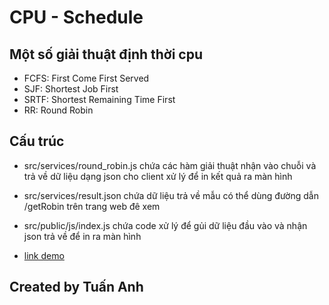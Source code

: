 # CPU - Schedule

## Một số giải thuật định thời cpu

 - FCFS: First Come First Served
 - SJF: Shortest Job First
 - SRTF: Shortest Remaining Time First
 - RR: Round Robin

## Cấu trúc

 - src/services/round_robin.js chứa các hàm giải thuật nhận vào chuỗi và trả về dữ liệu dạng json cho client xử lý để in kết quả ra màn hình
 - src/services/result.json chứa dữ liệu trả về mẫu có thể dùng đường dẫn /getRobin trên trang web đê xem 
 - src/public/js/index.js chứa code xử lý để gủi dữ liệu đầu vào và nhận json trả về để in ra màn hình

 - [link demo](https://dinhthoi.herokuapp.com)

## Created by Tuấn Anh
